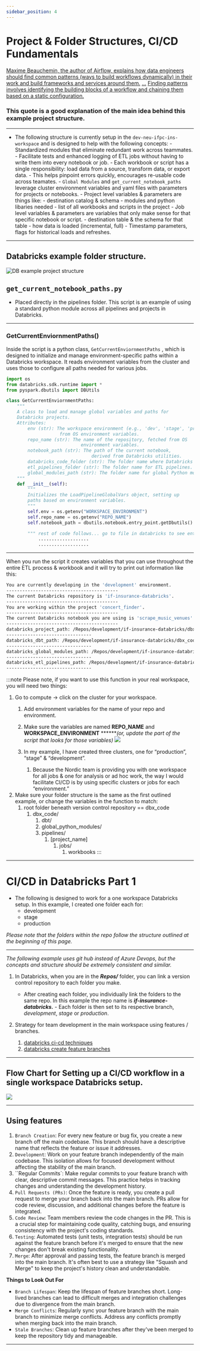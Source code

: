 ```yaml
---
sidebar_position: 4
---
```


# Project & Folder Structures, CI/CD Fundamentals
[Maxime Beauchemin, the author of Airflow, explains how data engineers should find common patterns (ways to build workflows dynamically) in their work and build frameworks and services around them.](https://medium.com/hackernoon/airflow-meta-data-engineering-and-a-data-platform-for-the-worlds-largest-democracy-3b49a3efd5e8)
[…](https://medium.com/hackernoon/airflow-meta-data-engineering-and-a-data-platform-for-the-worlds-largest-democracy-3b49a3efd5e8)
[Finding patterns involves identifying the building blocks of a workflow and chaining them based on a static configuration.](https://medium.com/hackernoon/airflow-meta-data-engineering-and-a-data-platform-for-the-worlds-largest-democracy-3b49a3efd5e8)

### This quote is a good explanation of the main idea behind this example project structure.

----------


- The following structure is currently setup in the `dev-neu-ifpc-ins-workspace` and is designed to help with the following concepts:
        - Standardized modules that eliminate redundant work across teammates.
            - Facilitate tests and enhanced logging of ETL jobs without having to write them into every notebook or job. 
        - Each workbook or script has a single responsibility: load data from a source, transform data, or export data. 
            - This helps pinpoint errors quickly, encourages re-usable code across teamates.
        - `Global Modules` and `get_current_notebook_paths` leverage cluster environment variables and yaml files with parameters for projects or notebooks.
            - Project level variables & parameters are things like:
                - destination catalog & schema
                - modules and python libaries needed
                - list of all workbooks and scripts in the project
            - Job level variables & parameters are variables that only make sense for that specific notebook or script.
                - destination table & the schema for that table
                - how data is loaded (incremental, full)
                - Timestamp parameters, flags for historical loads and refreshes.


----------


## Databricks example folder structure.

![DB example project structure](/img/db_example_project_structure.jpeg)


## `get_current_notebook_paths.py`

- Placed directly in the pipelines folder. This script is an example of using a standard python module across all pipelines and projects in Databricks.

----------

### GetCurrentEnviornmentPaths()
Inside the script is a  python class, `GetCurrentEnviornmentPaths` , which is designed to initialize and manage environment-specific paths within a Databricks workspace. It reads environment variables from the cluster and uses those to configure all paths needed for various jobs. 

```python
import os
from databricks.sdk.runtime import *
from pyspark.dbutils import DBUtils

class GetCurrentEnviornmentPaths:
    """
    A class to load and manage global variables and paths for 
    Databricks projects.
    Attributes:
        env (str): The workspace environment (e.g., 'dev', 'stage', 'production') 
                    from OS environment variables.
        repo_name (str): The name of the repository, fetched from OS 
                            environment variables.
        notebook_path (str): The path of the current notebook, 
                                derived from Databricks utilities.
        databricks_code_folder (str): The folder name where Databricks code is stored.
        etl_pipelines_folder (str): The folder name for ETL pipelines.
        global_modules_path (str): The folder name for global Python modules.
    """
    def __init__(self):
        """
        Initializes the LoadPipelineGlobalVars object, setting up 
        paths based on environment variables.
        """
        self.env = os.getenv("WORKSPACE_ENVIRONMENT")
        self.repo_name = os.getenv("REPO_NAME")
        self.notebook_path = dbutils.notebook.entry_point.getDbutils().notebook().getContext().notebookPath().get()

        """ rest of code follows... go to file in databricks to see entire script """
            ................... 
            ...................
```

---------
When you run the script it creates variables that you can use throughout the entire ETL process & workbook and  it will try to print out information like this:

```sh
You are currently developing in the 'development' environment.
------------------------------------------
The current Databricks repository is 'if-insurance-databricks'.
------------------------------------------
You are working within the project 'concert_finder'.
------------------------------------------
The current Databricks notebook you are using is 'scrape_music_venues'.
------------------------------------------
databricks_project_path: /Repos/development/if-insurance-databricks/dbx_code/
--------------------------------
databricks_dbt_path: /Repos/development/if-insurance-databricks/dbx_code/dbt
--------------------------------
databricks_global_modules_path: /Repos/development/if-insurance-databricks/dbx_code/global_python_modules
--------------------------------
databricks_etl_pipelines_path: /Repos/development/if-insurance-databricks/dbx_code/pipelines
--------------------------------
```

:::note
Please note, if you want to use this function in your real workspace, you will need two things:

1. Go to compute → click on the cluster for your workspace. 
    1. Add environment variables for the name of your repo and environment.
    2. Make sure the variables are named **REPO_NAME** and **WORKSPACE_ENVIRONMENT** *******(or, update the part of the script that looks for those variables)*
![](/img/cluster_envs.jpeg)

    1. In my example, I have created three clusters, one for “production”, “stage” & “development”. 
        1. Because the Nordic team is providing you with one workspace for all jobs & one for analysis or ad hoc work, the way I would facilitate CI/CD is by using specific clusters or jobs for each “environment.”
2. Make sure your folder structure is the same as the first outlined example, or change the variables in the function to match:
    1. root folder beneath version control repository == dbx_code
        1. dbx_code/
            1. dbt/
            2. global_python_modules/
            3. pipelines/
                1. [project_name]
                    1. jobs/
                        1. workbooks
:::

----------
# CI/CD in Databricks Part 1


- The following is designed to work for a one workspace Databricks setup. In this example, I created one folder each for:
    - development
    - stage
    - production

*Please note that the folders within the repo follow the structure outlined at the beginning of this page.*

----------

*The following example uses git hub instead of Azure Devops, but the concepts and structure should be extremely consistent and similar.*


1. In Databricks, when you are in the ***Repos/*** folder, you can link a version control repository to each folder you make.
    - After creating each folder, you individually link the folders to the same repo. In this example the repo name is ***if-insurance-databricks.***
            - Each folder is then set to its respective branch, *development*, *stage* or *production*.


2. Strategy for team development in the main workspace using features / branches.
    1. [databricks ci-cd techniques](https://docs.databricks.com/en/repos/ci-cd-techniques-with-repos.html)
    2. [databricks create feature branches](https://docs.databricks.com/en/repos/git-operations-with-repos.html#create-a-new-branch)


----------
## Flow Chart for Setting up a CI/CD workflow in a single workspace Databricks setup.
![](/img/git-ci-cd-branches.png)

----------
## Using features


1. `Branch Creation`: For every new feature or bug fix, you create a new branch off the main codebase. This branch should have a descriptive name that reflects the feature or issue it addresses.
2. `Development`: Work on your feature branch independently of the main codebase. This isolation allows for focused development without affecting the stability of the main branch.
3. ``Regular Commits`: Make regular commits to your feature branch with clear, descriptive commit messages. This practice helps in tracking changes and understanding the development history.
4. `Pull Requests (PRs)`: Once the feature is ready, you create a pull request to merge your branch back into the main branch. PRs allow for code review, discussion, and additional changes before the feature is integrated.
5. `Code Review`: Team members review the code changes in the PR. This is a crucial step for maintaining code quality, catching bugs, and ensuring consistency with the project's coding standards.
6. `Testing`: Automated tests (unit tests, integration tests) should be run against the feature branch before it's merged to ensure that the new changes don't break existing functionality.
7. `Merge`: After approval and passing tests, the feature branch is merged into the main branch. It's often best to use a strategy like "Squash and Merge" to keep the project's history clean and understandable.

**Things to Look Out For**

- `Branch Lifespan`: Keep the lifespan of feature branches short. Long-lived branches can lead to difficult merges and integration challenges due to divergence from the main branch.
- `Merge Conflicts`: Regularly sync your feature branch with the main branch to minimize merge conflicts. Address any conflicts promptly when merging back into the main branch.
- `Stale Branches`: Clean up feature branches after they've been merged to keep the repository tidy and manageable.
----------


